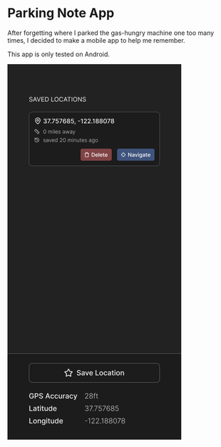 # Parking Note App

After forgetting where I parked the gas-hungry machine one too many times, I decided to make a mobile app to help me remember.

This app is only tested on Android.

![Example Screen](./public/main.png)
